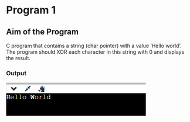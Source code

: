 # Program 1

## Aim of the Program

C program that contains a string (char pointer) with a value ‘Hello world’. The
program should XOR each character in this string with 0 and displays the result.


### Output
![output](Output_1.png)
